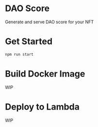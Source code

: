 # DAO Score

Generate and serve DAO score for your NFT

# Get Started

```bash
npm run start
```

# Build Docker Image

WIP

# Deploy to Lambda

WIP
